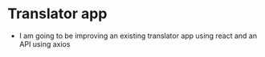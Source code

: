 # Translator app
- I am going to be improving an existing translator app using react and an API using axios